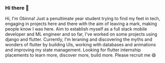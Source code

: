 ### Hi there 👋

Hi, I'm Obinna! Just a penultimate year student trying to find my feet in tech, engaging in projects here and there with the aim of leaving a mark, making people know I was here. Aim to establish myself as a full stack mobile developer and ML engineer and so far, I've worked on some projects using django and flutter. Currently, I'm leraning and discovering the myths and wonders of flutter by building UIs, working with databases and animations and improving my state management. Looking for flutter internship placements to learn more, discover more, build more. Please recruit me 😄


<!--
**donaldamadi/donaldamadi** is a ✨ _special_ ✨ repository because its `README.md` (this file) appears on your GitHub profile.

Here are some ideas to get you started:

- 🔭 I’m currently working on ...
- 🌱 I’m currently learning ...
- 👯 I’m looking to collaborate on ...
- 🤔 I’m looking for help with ...
- 💬 Ask me about ...
- 📫 How to reach me: ...
- 😄 Pronouns: ...
- ⚡ Fun fact: ...
-->
